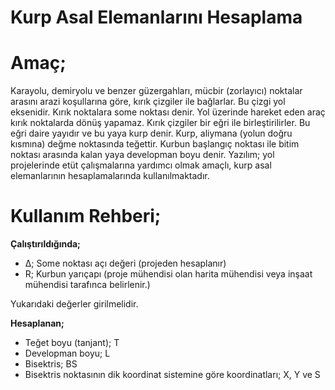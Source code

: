 # Kurp Asal Elemanlarını Hesaplama

**Amaç;**
=========

Karayolu, demiryolu ve benzer güzergahları, mücbir (zorlayıcı) noktalar arasını arazi koşullarına göre, kırık çizgiler ile bağlarlar. Bu çizgi yol eksenidir. Kırık noktalara some noktası denir. Yol üzerinde hareket eden araç kırık noktalarda dönüş yapamaz. Kırık çizgiler bir eğri ile birleştirilirler. Bu eğri daire yayıdır ve bu yaya kurp denir. Kurp, aliymana (yolun doğru kısmına) değme noktasında teğettir. Kurbun başlangıç noktası ile bitim noktası arasında kalan yaya developman boyu denir. Yazılım; yol projelerinde etüt çalışmalarına yardımcı olmak amaçlı, kurp asal elemanlarının hesaplamalarında kullanılmaktadır.

**Kullanım Rehberi;**
=====================

**Çalıştırıldığında;**

+ Δ; Some noktası açı değeri (projeden hesaplanır)
+ R; Kurbun yarıçapı (proje mühendisi olan harita mühendisi veya inşaat mühendisi tarafınca belirlenir.)

Yukarıdaki değerler girilmelidir.

**Hesaplanan;**

+ Teğet boyu (tanjant); T
+ Developman boyu; L
+ Bisektris; BS
+ Bisektris noktasının dik koordinat sistemine göre koordinatları; X, Y ve S
